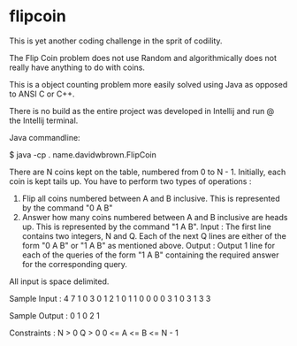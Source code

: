 # flipcoin
This is yet another coding challenge in the sprit of codility.

The Flip Coin problem does not use Random and algorithmically does not really have anything to do with coins.

This is a object counting problem more easily solved using Java as opposed to ANSI C or C++.

There is no build as the entire project was developed in Intellij and run @ the Intellij terminal.

Java commandline:

$ java -cp . name.davidwbrown.FlipCoin

There are N coins kept on the table, numbered from 0 to N - 1. Initially, each coin is kept tails up. You have to perform two types of operations :
1) Flip all coins numbered between A and B inclusive. This is represented by the command "0 A B"
2) Answer how many coins numbered between A and B inclusive are heads up. This is represented by the command "1 A B".
Input :
The first line contains two integers, N and Q. Each of the next Q lines are either of the form "0 A B" or "1 A B" as mentioned above.
Output :
Output 1 line for each of the queries of the form "1 A B" containing the required answer for the corresponding query.

All input is space delimited.

Sample Input :
4 7
1 0 3
0 1 2
1 0 1
1 0 0
0 0 3
1 0 3 
1 3 3

Sample Output :
0
1
0
2
1

Constraints :
N > 0
Q > 0
0 <= A <= B <= N - 1

